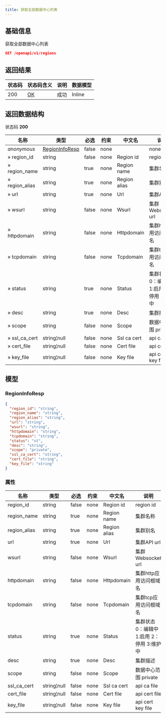 ```yaml
---
title: 获取全部数据中心列表
---
```


## 基础信息

获取全部数据中心列表

```json title="请求路径"
GET /openapi/v1/regions
```

## 返回结果

|状态码|状态码含义|说明|数据模型|
|---|---|---|---|
|200|[OK](https://tools.ietf.org/html/rfc7231#section-6.3.1)|成功|Inline|

## 返回数据结构

状态码 **200**

|名称|类型|必选|约束|中文名|说明|
|---|---|---|---|---|---|
|*anonymous*|[RegionInfoResp](#regioninforesp)|false|none||none|
|» region_id|string|false|none|Region id|region id|
|» region_name|string|true|none|Region name|集群名称|
|» region_alias|string|true|none|Region alias|集群别名|
|» url|string|true|none|Url|集群API url|
|» wsurl|string|false|none|Wsurl|集群Websocket url|
|» httpdomain|string|false|none|Httpdomain|集群http应用访问根域名|
|» tcpdomain|string|false|none|Tcpdomain|集群tcp应用访问根域名|
|» status|string|true|none|Status|集群状态 0：编辑中 1:启用 2：停用 3:维护中|
|» desc|string|true|none|Desc|集群描述|
|» scope|string|false|none|Scope|数据中心范围 private|public|
|» ssl_ca_cert|string¦null|false|none|Ssl ca cert|api ca file|
|» cert_file|string¦null|false|none|Cert file|api cert file|
|» key_file|string¦null|false|none|Key file|api cert key file|


## 模型

### RegionInfoResp

```json
{
  "region_id": "string",
  "region_name": "string",
  "region_alias": "string",
  "url": "string",
  "wsurl": "string",
  "httpdomain": "string",
  "tcpdomain": "string",
  "status": "st",
  "desc": "string",
  "scope": "private",
  "ssl_ca_cert": "string",
  "cert_file": "string",
  "key_file": "string"
}

```

### 属性

|名称|类型|必选|约束|中文名|说明|
|---|---|---|---|---|---|
|region_id|string|false|none|Region id|region id|
|region_name|string|true|none|Region name|集群名称|
|region_alias|string|true|none|Region alias|集群别名|
|url|string|true|none|Url|集群API url|
|wsurl|string|false|none|Wsurl|集群Websocket url|
|httpdomain|string|false|none|Httpdomain|集群http应用访问根域名|
|tcpdomain|string|false|none|Tcpdomain|集群tcp应用访问根域名|
|status|string|true|none|Status|集群状态 0：编辑中 1:启用 2：停用 3:维护中|
|desc|string|true|none|Desc|集群描述|
|scope|string|false|none|Scope|数据中心范围 private|public|
|ssl_ca_cert|string¦null|false|none|Ssl ca cert|api ca file|
|cert_file|string¦null|false|none|Cert file|api cert file|
|key_file|string¦null|false|none|Key file|api cert key file|